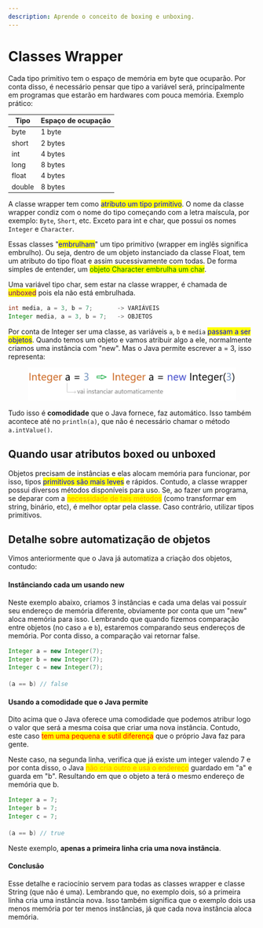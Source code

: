 ```yaml
---
description: Aprende o conceito de boxing e unboxing.
---
```


# Classes Wrapper

Cada tipo primitivo tem o espaço de memória em byte que ocuparão. Por conta disso, é necessário pensar que tipo a variável será, principalmente em programas que estarão em hardwares com pouca memória. Exemplo prático:

| Tipo   | Espaço de ocupação |
| ------ | ------------------ |
| byte   | 1 byte             |
| short  | 2 bytes            |
| int    | 4 bytes            |
| long   | 8 bytes            |
| float  | 4 bytes            |
| double | 8 bytes            |

A classe wrapper tem como <mark style="color:blue;">atributo um tipo primitivo</mark>. O nome da classe wrapper condiz com o nome do tipo começando com a letra maíscula, por exemplo: `Byte`, `Short`, etc. Exceto para int e char, que possui os nomes `Integer` e `Character`.

Essas classes "<mark style="color:blue;">embrulham</mark>" um tipo primitivo (wrapper em inglês significa embrulho). Ou seja, dentro de um objeto instanciado da classe Float, tem um atributo do tipo float e assim sucessivamente com todas. De forma simples de entender, um <mark style="color:green;">objeto Character embrulha um char</mark>.

Uma variável tipo char, sem estar na classe wrapper, é chamada de <mark style="color:purple;">unboxed</mark> pois ela não está embrulhada.

```java
int media, a = 3, b = 7;       -> VARIÁVEIS
Integer media, a = 3, b = 7;   -> OBJETOS
```

Por conta de Integer ser uma classe, as variáveis `a`, `b` e `media` <mark style="color:blue;">passam a ser objetos</mark>. Quando temos um objeto e vamos atribuir algo a ele, normalmente criamos uma instância com "new". Mas o Java permite escrever a = 3, isso representa:

<figure><img src="../../.gitbook/assets/comodidade Java em classes wrapper.png" alt=""><figcaption></figcaption></figure>

Tudo isso é **comodidade** que o Java fornece, faz automático. Isso também acontece até no `println(a)`, que não é necessário chamar o método `a.intValue()`.

## Quando usar atributos boxed ou unboxed

Objetos precisam de instâncias e elas alocam memória para funcionar, por isso, tipos <mark style="color:blue;">primitivos são mais leves</mark> e rápidos. Contudo, a classe wrapper possui diversos métodos disponíveis para uso. Se, ao fazer um programa, se deparar com a <mark style="color:orange;">necessidade de tais métodos</mark> (como transformar em string, binário, etc), é melhor optar pela classe. Caso contrário, utilizar tipos primitivos.

## Detalhe sobre automatização de objetos

Vimos anteriormente que o Java já automatiza a criação dos objetos, contudo:

#### Instânciando cada um usando new

Neste exemplo abaixo, criamos 3 instâncias e cada uma delas vai possuir seu endereço de memória diferente, obviamente por conta que um "new" aloca memória para isso. Lembrando que quando fizemos comparação entre objetos (no caso `a` e `b`), estaremos comparando seus endereços de memória. Por conta disso, a comparação vai retornar false.

```java
Integer a = new Integer(7);
Integer b = new Integer(7);
Integer c = new Integer(7);

(a == b) // false
```

#### Usando a comodidade que o Java permite

Dito acima que o Java oferece uma comodidade que podemos atribur logo o valor que será a mesma coisa que criar uma nova instância. Contudo, este caso <mark style="color:red;">tem uma pequena e sutil diferença</mark> que o próprio Java faz para gente.

Neste caso, na segunda linha, verifica que já existe um integer valendo 7 e por conta disso, o Java <mark style="color:orange;">não cria outro e usa o endereço</mark> guardado em "a" e guarda em "b". Resultando em que o objeto a terá o mesmo endereço de memória que b.

```java
Integer a = 7;
Integer b = 7;
Integer c = 7;

(a == b) // true
```

Neste exemplo, **apenas a primeira linha cria uma nova instância**.

#### Conclusão

Esse detalhe e raciocínio servem para todas as classes wrapper e classe String (que não é uma). Lembrando que, no exemplo dois, só a primeira linha cria uma instância nova. Isso também significa que o exemplo dois usa menos memória por ter menos instâncias, já que cada nova instância aloca memória.
